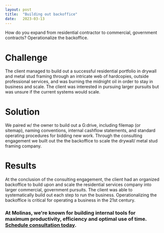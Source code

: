 ```yaml
---
layout: post
title:  "Building out backoffice"
date:   2023-03-13
---
```


<p class="intro"><span class="dropcap">H</span>ow do you expand from residential contractor to commercial, government contracts? Operationalize the backoffice.</p>

# Challenge
The client managed to build out a successful residential portfolio in drywall and metal stud framing through an intricate web of hardcopies, outside professional services, and was burning the midnight oil in order to stay in business and scale. The client was interested in pursuing larger pursuits but was unsure if the current systems would scale.

# Solution
We paired w/ the owner to build out a G:drive, including filemap (or sitemap), naming conventions, internal cashflow statements, and standard operating procedures for bidding new work. Through the consulting engagement we built out the the backoffice to scale the drywall/ metal stud framing company.

# Results
At the conclusion of the consulting engagement, the client had an organized backoffice to build upon and scale the residential services company into larger commercial, government pursuits. The client was able to systematically build out each step to run the business. Operationalizing the backoffice is critical for operating a business in the 21st century.

### At Molinas, we're known for building internal tools for maximum productivity, efficiency and optimal use of time. [Schedule consultation today](/contact).
